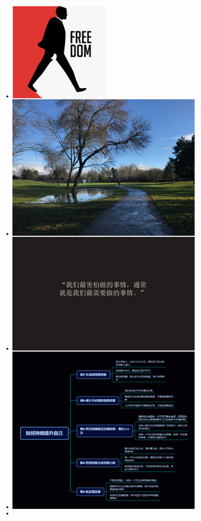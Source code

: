 - ![freedom.png](../assets/freedom_1673800722879_0.png)
- ![Snipaste_2022-11-29_09-10-03.png](../assets/Snipaste_2022-11-29_09-10-03_1673800793229_0.png)
- ![Snipaste_2022-11-29_10-31-50.png](../assets/Snipaste_2022-11-29_10-31-50_1673800807888_0.png)
- ![Snipaste_2023-03-27_15-17-32.png](../assets/Snipaste_2023-03-27_15-17-32_1679901525309_0.png)
-